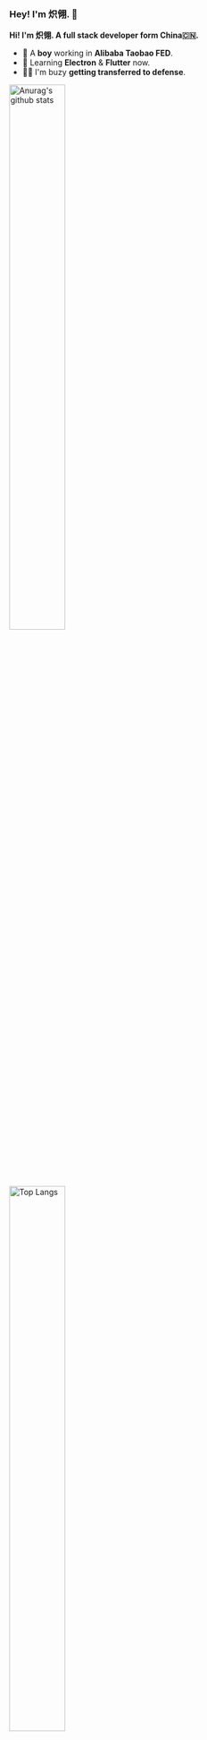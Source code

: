 <h3>Hey! I'm 炽翎. 👋</h3>

<strong>Hi! I'm 炽翎. A full stack developer form China🇨🇳.</strong>

<div>
  <section>
    <ul>
      <li>
        🔭 A <strong>boy</strong> working in
        <strong>Alibaba Taobao FED</strong>.
      </li>
      <li>
        🌱 Learning <strong>Electron</strong> & <strong>Flutter</strong> now.
      </li>
      <li>👨‍💻‍ I'm buzy <strong>getting transferred to defense</strong>.</li>
    </ul>
  </section>
  <section style="width: 400px">
    <img
      width="50%"
      style="margin-bottom: 20px"
      alt="Anurag's github stats"
      src="https://github-readme-stats.vercel.app/api?username=wjq990112&count_private=true&show_icons=true"
    />
    <img
      width="50%"
      alt="Top Langs"
      src="https://github-readme-stats.vercel.app/api/top-langs/?username=wjq990112&layout=compact"
    />
  </section>
</div>
